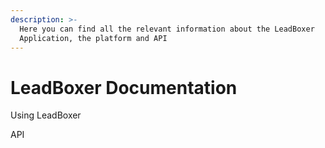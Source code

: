 ```yaml
---
description: >-
  Here you can find all the relevant information about the LeadBoxer
  Application, the platform and API
---
```


# LeadBoxer Documentation

Using LeadBoxer

API

